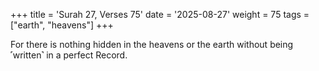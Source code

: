 +++
title = 'Surah 27, Verses 75'
date = '2025-08-27'
weight = 75
tags = ["earth", "heavens"]
+++

For there is nothing hidden in the heavens or the earth without being ˹written˺ in a perfect Record. 